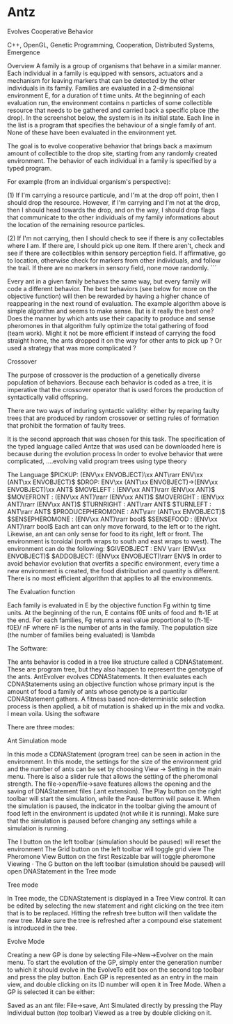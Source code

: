 # Antz


Evolves Cooperative Behavior

C++, OpenGL, Genetic Programming, Cooperation, Distributed Systems, Emergence

Overview
A family is a group of organisms that behave in a similar manner. Each individual in a family is equipped with sensors, actuators and a mechanism for leaving markers that can be detected by the other individuals in its family. Families are evaluated in a 2-dimensional environment E, for a duration of t time units. At the beginning of each evaluation run, the environment contains n particles of some collectible resource that needs to be gathered and carried back a specific place (the drop). In the screenshot below, the system is in its initial state. Each line in the list is a program that specifies the behaviour of a single family of ant. None of these have been evaluated in the environment yet.

The goal is to evolve cooperative behavior that brings back a maximum amount of collectible to the drop site, starting from any randomly created environment. The behavior of each individual in a family is specified by a typed program.

For example (from an individual organism's perspective):

(1) If I'm carrying a resource particule, and I'm at the drop off point, then I should drop the resource. However, if I'm carrying and I'm not at the drop, then I should head towards the drop, and on the way, I should drop flags that communicate to the other individuals of my family informations about the location of the remaining resource particles.

(2) If I'm not carrying, then I should check to see if there is any collectables where I am. If there are, I should pick up one item. If there aren't, check and see if there are collectibles within sensory perception field. If affirmative, go to location, otherwise check for markers from other individuals, and follow the trail. If there are no markers in sensory field, none move randomly. ```

Every ant in a given family behaves the same way, but every family will code a different behavior. The best behaviors (see below for more on the objective function) will then be rewarded by having a higher chance of reappearing in the next round of evaluation. The example algorithm above is simple algorithm and seems to make sense. But is it really the best one? Does the manner by which ants use their capacity to produce and sense pheromones in that algorithm fully optimize the total gathering of food (team work). Might it not be more efficient if instead of carrying the food straight home, the ants dropped it on the way for other ants to pick up ? Or used a strategy that was more complicated ?

Crossover

The purpose of crossover is the production of a genetically diverse population of behaviors. Because each behavior is coded as a tree, it is imperative that the crossover operator that is used forces the production of syntactically valid offspring.

There are two ways of induring syntactic validity: either by reparing faulty trees that are produced by random crossover or setting rules of formation that prohibit the formation of faulty trees.

It is the second approach that was chosen for this task. The specification of the typed language called Antze that was used can be downloaded here is because during the evolution process In order to evolve behavior that were complicated, ....evolving valid program trees using type theory

The Language $PICKUP: (ENV\xx ENVOBJECT)\xx ANT\rarr ENV\xx (ANT\xx ENVOBJECT)$ $DROP: ENV\xx (ANT\xx ENVOBJECT)->(ENV\xx ENVOBJECT)\xx ANT$ $MOVELEFT : (ENV\xx ANT)\rarr (ENV\xx ANT)$ $MOVEFRONT : (ENV\xx ANT)\rarr (ENV\xx ANT)$ $MOVERIGHT : (ENV\xx ANT)\rarr (ENV\xx ANT)$ $TURNRIGHT : ANT\rarr ANT$ $TURNLEFT : ANT\rarr ANT$ $PRODUCEPHEROMONE : ANT\rarr (ANT\xx ENVOBJECT)$ $SENSEPHEROMONE : (ENV\xx ANT)\rarr bool$ $SENSEFOOD : (ENV\xx ANT)\rarr bool$ Each ant can only move forward, to the left or to the right. Likewise, an ant can only sense for food to its right, left or front. The environment is toroidal (north wraps to south and east wraps to west). The environment can do the following: $GIVEOBJECT : ENV \rarr (ENV\xx ENVOBJECT)$ $ADDOBJECT: (ENV\xx ENVOBJECT)\rarr ENV$ In order to avoid behavior evolution that overfits a specific environment, every time a new environment is created, the food distribution and quantity is different. There is no most efficient algorithm that applies to all the environments.

The Evaluation function

Each family is evaluated in E by the objective function Fg within tg time units. At the beginning of the run, E contains f0E units of food and ft-1E at the end. For each families, Fg returns a real value proportional to (ft-1E-f0E)/ nF where nF is the number of ants in the family. The population size (the number of families being evaluated) is \lambda

The Software:

The ants behavior is coded in a tree like structure called a CDNAStatement. These are program tree, but they also happen to represent the genotype of the ants. AntEvolver evolves CDNAStatements. It then evaluates each CDNAStatements using an objective function whose primary input is the amount of food a family of ants whose genotype is a particular CDNAStatement gathers. A fitness based non-deterministic selection process is then applied, a bit of mutation is shaked up in the mix and vodka. I mean voila. Using the software

There are three modes:

Ant Simulation mode

In this mode a CDNAStatement (program tree) can be seen in action in the environment. In this mode, the settings for the size of the environment grid and the number of ants can be set by choosing View -> Setting in the main menu. There is also a slider rule that allows the setting of the pheromonal strength. The file->open/file->save features allows the opening and the saving of DNAStatement files (.ant extension). The Play button on the right toolbar will start the simulation, while the Pause button will pause it. When the simulation is paused, the indicator in the toolbar giving the amount of food left in the environment is updated (not while it is running). Make sure that the simulation is paused before changing any settings while a simulation is running.

The I button on the left toolbar (simulation should be paused) will reset the environment The Grid button on the left toolbar will toggle grid view The Pheromone View Button on the first Resizable bar will toggle pheromone Viewing · The G button on the left toolbar (simulation should be paused) will open DNAStatement in the Tree mode

Tree mode

In Tree mode, the CDNAStatement is displayed in a Tree View control. It can be edited by selecting the new statement and right clicking on the tree item that is to be replaced. Hitting the refresh tree button will then validate the new tree. Make sure the tree is refreshed after a compound else statement is introduced in the tree.

Evolve Mode

Creating a new GP is done by selecting File->New->Evolver on the main menu. To start the evolution of the GP, simply enter the generation number to which it should evolve in the EvolveTo edit box on the second top toolbar and press the play button. Each GP is represented as an entry in the main view, and double clicking on its ID number will open it in Tree Mode. When a GP is selected it can be either:

Saved as an ant file: File->save, Ant Simulated directly by pressing the Play Individual button (top toolbar) Viewed as a tree by double clicking on it.
